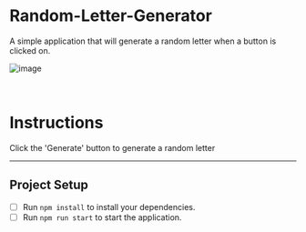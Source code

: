 # Random-Letter-Generator

A simple application that will generate a random letter when a button is clicked on.


![image](https://github.com/TylrPopcorn/Random-Letter-Generator/assets/104395322/269fe7f5-faba-4565-b574-36b68610e510)


<br>

# Instructions
Click the 'Generate' button to generate a random letter

-----
## Project Setup
- [ ] Run `npm install` to install your dependencies.
- [ ] Run `npm run start` to start the application.
<br>
